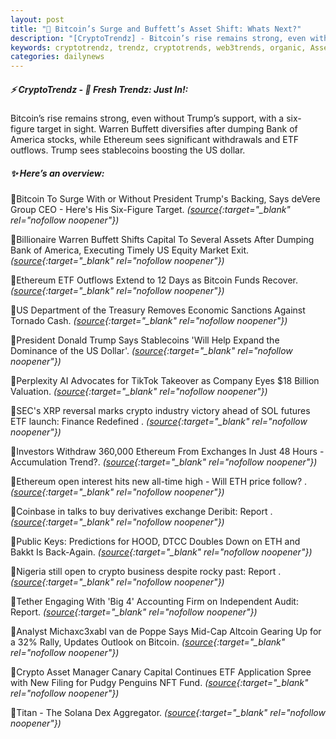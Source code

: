 ```yaml
---
layout: post
title: "🌅 Bitcoin’s Surge and Buffett’s Asset Shift: Whats Next?"
description: "[CryptoTrendz] - Bitcoin’s rise remains strong, even without Trump’s support, with a six-figure target in sight. Warren Buffett diversifies after dumping Bank of America stocks, while Ethereum sees significant withdrawals and ETF outflows. Trump sees stablecoins boosting the US dollar."
keywords: cryptotrendz, trendz, cryptotrends, web3trends, organic, Assets, Stablecoins, CEO, Bitcoin, Warren, XRP, Ethereum, crypto, AI, business, Market, Trump, Altcoin, ETH, SOL, NFT
categories: dailynews
---
```


##### ⚡ CryptoTrendz - 📌 *Fresh Trendz: Just In!:*

Bitcoin’s rise remains strong, even without Trump’s support, with a six-figure target in sight. Warren Buffett diversifies after dumping Bank of America stocks, while Ethereum sees significant withdrawals and ETF outflows. Trump sees stablecoins boosting the US dollar.

##### ✨ *Here’s an overview:*


🔹Bitcoin To Surge With or Without President Trump's Backing, Says deVere Group CEO - Here's His Six-Figure Target. *([source](https://s.avyag.com/arxc){:target="_blank" rel="nofollow noopener"})*

🔹Billionaire Warren Buffett Shifts Capital To Several Assets After Dumping Bank of America, Executing Timely US Equity Market Exit. *([source](https://s.avyag.com/17l7){:target="_blank" rel="nofollow noopener"})*

🔹Ethereum ETF Outflows Extend to 12 Days as Bitcoin Funds Recover. *([source](https://s.avyag.com/8jgx){:target="_blank" rel="nofollow noopener"})*

🔹US Department of the Treasury Removes Economic Sanctions Against Tornado Cash. *([source](https://s.avyag.com/p9lm){:target="_blank" rel="nofollow noopener"})*

🔹President Donald Trump Says Stablecoins 'Will Help Expand the Dominance of the US Dollar'. *([source](https://s.avyag.com/gc7d){:target="_blank" rel="nofollow noopener"})*

🔹Perplexity AI Advocates for TikTok Takeover as Company Eyes $18 Billion Valuation. *([source](https://s.avyag.com/5rrc){:target="_blank" rel="nofollow noopener"})*

🔹SEC's XRP reversal marks crypto industry victory ahead of SOL futures ETF launch: Finance Redefined . *([source](https://s.avyag.com/ejzy){:target="_blank" rel="nofollow noopener"})*

🔹Investors Withdraw 360,000 Ethereum From Exchanges In Just 48 Hours - Accumulation Trend?. *([source](https://s.avyag.com/s7t7){:target="_blank" rel="nofollow noopener"})*

🔹Ethereum open interest hits new all-time high - Will ETH price follow? . *([source](https://s.avyag.com/6lg1){:target="_blank" rel="nofollow noopener"})*

🔹Coinbase in talks to buy derivatives exchange Deribit: Report . *([source](https://s.avyag.com/fcey){:target="_blank" rel="nofollow noopener"})*

🔹Public Keys: Predictions for HOOD, DTCC Doubles Down on ETH and Bakkt Is Back-Again. *([source](https://s.avyag.com/whx9){:target="_blank" rel="nofollow noopener"})*

🔹Nigeria still open to crypto business despite rocky past: Report . *([source](https://s.avyag.com/6gtu){:target="_blank" rel="nofollow noopener"})*

🔹Tether Engaging With 'Big 4' Accounting Firm on Independent Audit: Report. *([source](https://s.avyag.com/h2fv){:target="_blank" rel="nofollow noopener"})*

🔹Analyst Michaxc3xabl van de Poppe Says Mid-Cap Altcoin Gearing Up for a 32% Rally, Updates Outlook on Bitcoin. *([source](https://s.avyag.com/uyhg){:target="_blank" rel="nofollow noopener"})*

🔹Crypto Asset Manager Canary Capital Continues ETF Application Spree with New Filing for Pudgy Penguins NFT Fund. *([source](https://s.avyag.com/gwk6){:target="_blank" rel="nofollow noopener"})*

🔹Titan - The Solana Dex Aggregator. *([source](https://s.avyag.com/bjv7){:target="_blank" rel="nofollow noopener"})*
